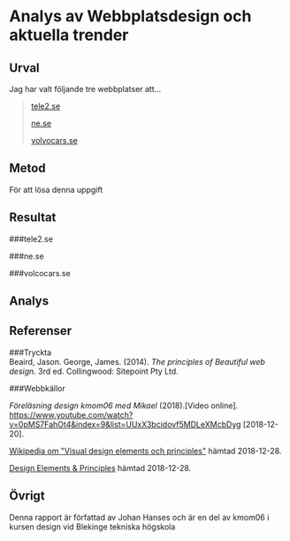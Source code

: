 Analys av Webbplatsdesign och aktuella trender
=======================



Urval
-----------------------

Jag har valt följande tre webbplatser att...
>    <a href="https://www.tele2.se/" target="blank">tele2.se</a>
>
>    <a href="https://www.ne.se/info/" target="blank">ne.se</a>
>
>    <a href="https://www.volvocars.se/" target="blank">volvocars.se</a>



Metod
-----------------------
För att lösa denna uppgift



Resultat
-----------------------

###tele2.se



###ne.se



###volcocars.se



Analys
-----------------------



Referenser
-----------------------

###Tryckta  
Beaird, Jason. George, James. (2014). *The principles of Beautiful web design*. 3rd ed. Collingwood: Sitepoint Pty Ltd.

###Webbkällor  
<!-- <a href="http://www.leksand.se" target="blank">leksand.se</a> hämtad 2018-12-10  
<a href="http://www.falun.se" target="blank">falun.se</a> hämtad 2018-12-10  
<a href="http://www.borlange.se" target="blank">borlange.se</a> hämtad 2018-12-10  

<a href="https://developers.google.com/speed/pagespeed/insights/" target="blank">PageSpeed Insights</a> hämtad 2018-12-16  

*Genomgång design kmom05 med Emil* (2018).[Video online]. <a href="https://www.youtube.com/watch?v=Cti-Nz2513g" target="blank">https://www.youtube.com/watch?v=Cti-Nz2513g</a> [2018-12-10]. -->

*Föreläsning design kmom06 med Mikael* (2018).[Video online]. <a href="https://www.youtube.com/watch?v=0pMS7FahOt4&index=9&list=UUxX3bcidovf5MDLeXMcbDyg" target="blank">https://www.youtube.com/watch?v=0pMS7FahOt4&index=9&list=UUxX3bcidovf5MDLeXMcbDyg</a> [2018-12-20].

<a href="https://en.wikipedia.org/wiki/Visual_design_elements_and_principles#Principles_of_design" target="blank">Wikipedia om "Visual design elements och principles"</a> hämtad 2018-12-28.

<a href="https://www.canva.com/learn/design-elements-principles/" target="blank">Design Elements & Principles</a> hämtad 2018-12-28.

Övrigt
-----------------------

Denna rapport är författad av Johan Hanses och är en del av kmom06 i kursen design vid Blekinge tekniska högskola
